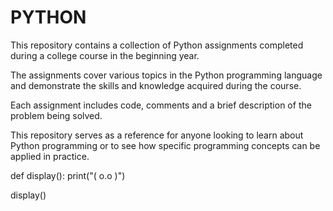 # PYTHON

This repository contains a collection of Python assignments completed during a college course in the beginning year. 

The assignments cover various topics in the Python programming language and demonstrate the skills and knowledge acquired during the course. 

Each assignment includes code, comments and a brief description of the problem being solved. 

This repository serves as a reference for anyone looking to learn about Python programming or to see how specific programming concepts can be applied in practice.

def display():
  print("( o.o )")
  
display()
